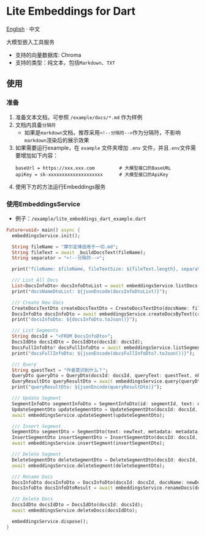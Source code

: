 # Lite Embeddings for Dart

[English](README.md) · 中文

大模型嵌入工具服务

- 支持的向量数据库: Chroma
- 支持的类型：纯文本，包括`Markdown`、`TXT`

## 使用

### 准备

1. 准备文本文档，可参照 `/example/docs/*.md` 作为样例
2. 文档内具备`分隔符`
    - 如果是`markdown`文档，推荐采用`<!--分隔符-->`作为分隔符，不影响`markdown`渲染后的展示效果
3. 如果需要运行example，在 `example` 文件夹增加 `.env` 文件，并且`.env`文件需要增加如下内容：
     ```properties
     baseUrl = https://xxx.xxx.com         # 大模型接口的BaseURL
     apiKey = sk-xxxxxxxxxxxxxxxxxxxx      # 大模型接口的ApiKey
     ```
4. 使用下方的方法运行Embeddings服务

### 使用EmbeddingsService
- 例子：`/example/lite_embeddings_dart_example.dart`

```dart
Future<void> main() async {
  embeddingsService.init();

  String fileName = "摩尔定律适用于一切.md";
  String fileText = await _buildDocsText(fileName);
  String separator = "<!--分隔符-->";

  print("fileName: $fileName, fileTextSize: ${fileText.length}, separator: $separator");

  /// List All Docs
  List<DocsInfoDto> docsInfoDtoList = await embeddingsService.listDocs();
  print("docsNameDtoList: ${jsonEncode(docsInfoDtoList)}");

  /// Create New Docs
  CreateDocsTextDto createDocsTextDto = CreateDocsTextDto(docsName: fileName, text: fileText, separator: separator, metadata: {"vdb": "chroma", "embeddings_model": embeddingsModel});
  DocsInfoDto docsInfoDto = await embeddingsService.createDocsByText(createDocsTextDto);
  print("docsInfoDto: ${docsInfoDto.toJson()}");

  /// List Segments
  String docsId = "<FROM DocsInfoDto>";
  DocsIdDto docsIdDto = DocsIdDto(docsId: docsId);
  DocsFullInfoDto? docsFullInfoDto = await embeddingsService.listSegments(docsIdDto);
  print("docsFullInfoDto: ${jsonEncode(docsFullInfoDto?.toJson())}");

  /// Query
  String questText = "作者意识到什么？";
  QueryDto queryDto = QueryDto(docsId: docsId, queryText: questText, nResults: 3);
  QueryResultDto queryResultDto = await embeddingsService.query(queryDto);
  print("queryResultDto: ${jsonEncode(queryResultDto)}");

  /// Update Segment
  SegmentInfoDto segmentInfoDto = SegmentInfoDto(id: segmentId, text: newText, metadata: metadata);
  UpdateSegmentDto updateSegmentDto = UpdateSegmentDto(docsId: docsId, segment: segmentInfoDto);
  await embeddingsService.updateSegment(updateSegmentDto);

  /// Insert Segment
  SegmentDto segmentDto = SegmentDto(text: newText, metadata: metadata);
  InsertSegmentDto insertSegmentDto = InsertSegmentDto(docsId: docsId, segment: segmentDto, index: 2);
  await embeddingsService.insertSegment(insertSegmentDto);

  /// Delete Segment
  DeleteSegmentDto deleteSegmentDto = DeleteSegmentDto(docsId: docsId, id: segmentId);
  await embeddingsService.deleteSegment(deleteSegmentDto);

  /// Rename Docs
  DocsInfoDto docsInfoDto = DocsInfoDto(docsId: docsId, docsName: newDocsName);
  DocsInfoDto docsInfoDtoResult = await embeddingsService.renameDocs(docsInfoDto);

  /// Delete Docs
  DocsIdDto docsIdDto = DocsIdDto(docsId: docsId);
  await embeddingsService.deleteDocs(docsIdDto);

  embeddingsService.dispose();
}
```
